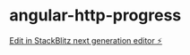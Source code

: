 # angular-http-progress

[Edit in StackBlitz next generation editor ⚡️](https://stackblitz.com/~/github.com/parvez-tm/angular-http-progress)